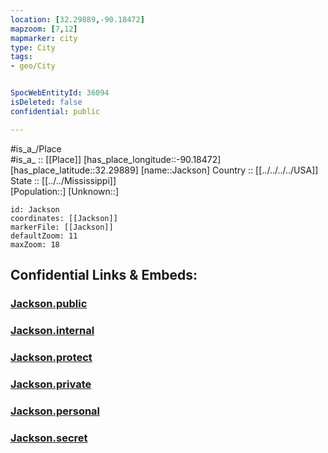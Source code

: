 ```yaml
---
location: [32.29889,-90.18472] 
mapzoom: [7,12] 
mapmarker: city 
type: City
tags:
- geo/City


SpocWebEntityId: 36094
isDeleted: false
confidential: public

---
```

#is_a_/Place  
#is_a_ :: [[Place]] 
[has_place_longitude::-90.18472] 
[has_place_latitude::32.29889] 
[name::Jackson] 
Country :: [[../../../../USA]]  
State :: [[../../Mississippi]]  
[Population::] 
[Unknown::] 


```leaflet
id: Jackson
coordinates: [[Jackson]] 
markerFile: [[Jackson]] 
defaultZoom: 11 
maxZoom: 18
```


## Confidential Links & Embeds: 

### [Jackson.public](/_public/\Earth\Continent\America~North\USA\USA~Central\Mississippi\counties~Mississippi\Hinds,County\cities~HindsJackson.public.md) 

### [Jackson.internal](/_internal/\Earth\Continent\America~North\USA\USA~Central\Mississippi\counties~Mississippi\Hinds,County\cities~HindsJackson.internal.md) 

### [Jackson.protect](/_protect/\Earth\Continent\America~North\USA\USA~Central\Mississippi\counties~Mississippi\Hinds,County\cities~HindsJackson.protect.md) 

### [Jackson.private](/_private/\Earth\Continent\America~North\USA\USA~Central\Mississippi\counties~Mississippi\Hinds,County\cities~HindsJackson.private.md) 

### [Jackson.personal](/_personal/\Earth\Continent\America~North\USA\USA~Central\Mississippi\counties~Mississippi\Hinds,County\cities~HindsJackson.personal.md) 

### [Jackson.secret](/_secret/\Earth\Continent\America~North\USA\USA~Central\Mississippi\counties~Mississippi\Hinds,County\cities~HindsJackson.secret.md)


